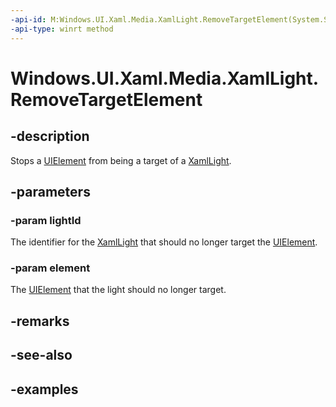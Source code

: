```yaml
---
-api-id: M:Windows.UI.Xaml.Media.XamlLight.RemoveTargetElement(System.String,Windows.UI.Xaml.UIElement)
-api-type: winrt method
---
```


<!-- Method syntax.
public void XamlLight.RemoveTargetElement(String lightId, UIElement element)
-->

# Windows.UI.Xaml.Media.XamlLight.RemoveTargetElement


## -description

Stops a [UIElement](https://docs.microsoft.com/uwp/api/Windows.UI.Xaml.UIElement) from being a target of a [XamlLight](XamlLight.md).

## -parameters

### -param lightId

The identifier for the [XamlLight](XamlLight.md) that should no longer target the [UIElement](https://docs.microsoft.com/uwp/api/Windows.UI.Xaml.UIElement).

### -param element

The [UIElement](https://docs.microsoft.com/uwp/api/Windows.UI.Xaml.UIElement) that the light should no longer target.

## -remarks

## -see-also

## -examples

